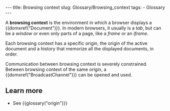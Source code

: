 --- title: Browsing context slug: Glossary/Browsing\_context tags: - Glossary ---

A **browsing context** is the environment in which a browser displays a {{domxref("Document")}}. In modern browsers, it usually is a *tab*, but can be a *window* or even only parts of a page, like a *frame* or an *iframe*.

Each browsing context has a specific origin, the origin of the active document and a history that memorize all the displayed documents, in order.

Communication between browsing context is severely constrained. Between browsing context of the same origin, a {{domxref("BroadcastChannel")}} can be opened and used.

Learn more
----------

-   See {{glossary("origin")}}
